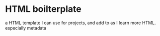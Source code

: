 # HTML boilterplate

a HTML template I can use for projects, and add to as I learn more HTML. especially metadata